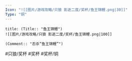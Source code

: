 ```yaml
---
Icon: "![[图片/游戏攻略/只狼 影逝二度/奖杯/鱼王锦鲤.png|30]]"
Type: "铜"
---
```

```ad-common-bronze-trophy
title: (Title:: "鱼王锦鲤")
![[图片/游戏攻略/只狼 影逝二度/奖杯/鱼王锦鲤.png|100]]

(Comment:: "忍杀“鱼王锦鲤”")
```

#只狼/奖杯 #奖杯 #奖杯/铜
